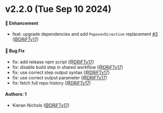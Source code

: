 # v2.2.0 (Tue Sep 10 2024)

#### 🚀 Enhancement

- feat: upgrade dependencies and add `PopoverDirective` replacement [#3](https://github.com/tyler-technologies-oss/forge-upgrade/pull/3) ([@DRiFTy17](https://github.com/DRiFTy17))

#### 🐛 Bug Fix

- fix: add release npm script ([@DRiFTy17](https://github.com/DRiFTy17))
- fix: disable build step in shared workflow ([@DRiFTy17](https://github.com/DRiFTy17))
- fix: use correct step output syntax ([@DRiFTy17](https://github.com/DRiFTy17))
- fix: use correct output parameter ([@DRiFTy17](https://github.com/DRiFTy17))
- fix: fetch full repo history ([@DRiFTy17](https://github.com/DRiFTy17))

#### Authors: 1

- Kieran Nichols ([@DRiFTy17](https://github.com/DRiFTy17))

